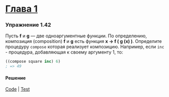 # [Глава 1](./index.md#Глава-1-Построение-абстракций-с-помощью-процедур)

### Упражнение 1.42
Пусть **f** и **g** — две одноаргументные функции. По определению, композиция (composition) **f** и **g** есть функция **x → f ( g (x) )**. Определите процедуру `compose` которая реализует композицию. Например, если `inc` - процедура, добавляющая к своему аргументу 1, то:

```clojure
((compose square inc) 6)
; => 49
```

#### Решение
[Code](../src/sicp/chapter01/1_42.clj) | [Test](../test/sicp/chapter01/1_42_test.clj)
